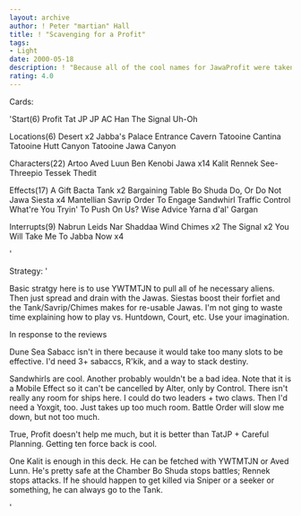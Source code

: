 ```yaml
---
layout: archive
author: ! Peter "martian" Hall
title: ! "Scavenging for a Profit"
tags:
- Light
date: 2000-05-18
description: ! "Because all of the cool names for JawaProfit were taken."
rating: 4.0
---
```

Cards: 

'Start(6)
Profit
Tat JP
JP AC
Han
The Signal
Uh-Oh

Locations(6)
Desert	x2
Jabba's Palace Entrance Cavern
Tatooine Cantina
Tatooine Hutt Canyon
Tatooine Jawa Canyon

Characters(22)
Artoo
Aved Luun
Ben Kenobi
Jawa  x14
Kalit
Rennek
See-Threepio
Tessek
Thedit

Effects(17)
A Gift
Bacta Tank  x2
Bargaining Table
Bo Shuda
Do, Or Do Not
Jawa Siesta  x4
Mantellian Savrip
Order To Engage
Sandwhirl
Traffic Control
What're You Tryin' To Push On Us?
Wise Advice
Yarna d'al' Gargan

Interrupts(9)
Nabrun Leids
Nar Shaddaa Wind Chimes  x2
The Signal  x2
You Will Take Me To Jabba Now  x4


'

Strategy: '

Basic stratgy here is to use YWTMTJN to pull all of he necessary aliens. Then just spread and drain with the Jawas. Siestas boost their forfiet and the Tank/Savrip/Chimes makes for re-usable Jawas. I'm not ging to waste time explaining how to play vs. Huntdown, Court, etc. Use your imagination.

In response to the reviews

Dune Sea Sabacc isn't in there because it would take too many slots to be effective. I'd need 3+ sabaccs, R'kik, and a way to stack destiny.

Sandwhirls are cool. Another probably wouldn't be a bad idea. Note that it is a Mobile Effect so it can't be cancelled by Alter, only by Control. There isn't really any room for ships here. I could do two leaders + two claws. Then I'd need a Yoxgit, too. Just takes up too much room. Battle Order will slow me down, but not too much.

True, Profit doesn't help me much, but it is better than TatJP + Careful Planning. Getting ten force back is cool.

One Kalit is enough in this deck. He can be fetched with YWTMTJN or Aved Lunn. He's pretty safe at the Chamber Bo Shuda stops battles; Rennek stops attacks. If he should happen to get killed via Sniper or a seeker or something, he can always go to the Tank.

'